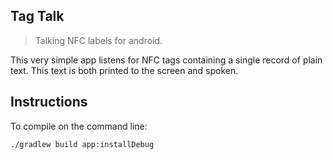 ## Tag Talk

> Talking NFC labels for android.

This very simple app listens for NFC tags containing a single record of plain text. This text is both printed to the screen and spoken.

## Instructions

To compile on the command line:
```bash
./gradlew build app:installDebug
````
